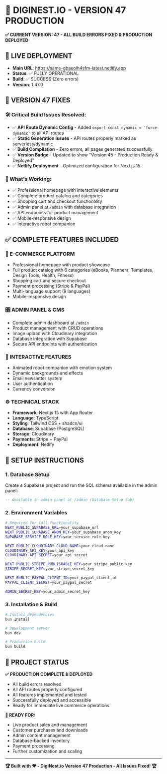 # 🚀 DIGINEST.IO - VERSION 47 PRODUCTION

**✅ CURRENT VERSION: 47 - ALL BUILD ERRORS FIXED & PRODUCTION DEPLOYED**

## 🎯 LIVE DEPLOYMENT
- **Main URL**: https://same-gbaeolh4sfm-latest.netlify.app
- **Status**: ✅ FULLY OPERATIONAL
- **Build**: ✅ SUCCESS (Zero errors)
- **Version**: 1.47.0

## 🔧 VERSION 47 FIXES

### **🛠️ Critical Build Issues Resolved:**
- ✅ **API Route Dynamic Config** - Added `export const dynamic = 'force-dynamic'` to all API routes
- ✅ **Static Generation Issues** - API routes properly marked as serverless/dynamic
- ✅ **Build Compilation** - Zero errors, all pages generated successfully
- ✅ **Version Badge** - Updated to show "Version 45 - Production Ready & Deployed"
- ✅ **Netlify Deployment** - Optimized configuration for Next.js 15

### **📱 What's Working:**
- ✅ Professional homepage with interactive elements
- ✅ Complete product catalog and categories
- ✅ Shopping cart and checkout functionality
- ✅ Admin panel at `/admin` with database integration
- ✅ API endpoints for product management
- ✅ Mobile-responsive design
- ✅ Interactive robot companion

## ✅ COMPLETE FEATURES INCLUDED

### **🏪 E-COMMERCE PLATFORM**
- Professional homepage with product showcase
- Full product catalog with 6 categories (eBooks, Planners, Templates, Design Tools, Health, Fitness)
- Shopping cart and secure checkout
- Payment processing (Stripe & PayPal)
- Multi-language support (9 languages)
- Mobile-responsive design

### **🎛️ ADMIN PANEL & CMS**
- Complete admin dashboard at `/admin`
- Product management with CRUD operations
- Image upload with Cloudinary integration
- Database integration with Supabase
- Secure API endpoints with authentication

### **🤖 INTERACTIVE FEATURES**
- Animated robot companion with emotion system
- Dynamic backgrounds and effects
- Email newsletter system
- User authentication
- Currency conversion

### **⚙️ TECHNICAL STACK**
- **Framework**: Next.js 15 with App Router
- **Language**: TypeScript
- **Styling**: Tailwind CSS + shadcn/ui
- **Database**: Supabase (PostgreSQL)
- **Storage**: Cloudinary
- **Payments**: Stripe + PayPal
- **Deployment**: Netlify

## 🔧 SETUP INSTRUCTIONS

### **1. Database Setup**
Create a Supabase project and run the SQL schema available in the admin panel:
```sql
-- Available in admin panel at /admin (Database Setup tab)
```

### **2. Environment Variables**
```bash
# Required for full functionality
NEXT_PUBLIC_SUPABASE_URL=your_supabase_url
NEXT_PUBLIC_SUPABASE_ANON_KEY=your_supabase_anon_key
SUPABASE_SERVICE_ROLE_KEY=your_service_role_key

NEXT_PUBLIC_CLOUDINARY_CLOUD_NAME=your_cloud_name
CLOUDINARY_API_KEY=your_api_key
CLOUDINARY_API_SECRET=your_api_secret

NEXT_PUBLIC_STRIPE_PUBLISHABLE_KEY=your_stripe_public_key
STRIPE_SECRET_KEY=your_stripe_secret_key

NEXT_PUBLIC_PAYPAL_CLIENT_ID=your_paypal_client_id
PAYPAL_CLIENT_SECRET=your_paypal_secret

ADMIN_SECRET_KEY=your_admin_secret_key
```

### **3. Installation & Build**
```bash
# Install dependencies
bun install

# Development server
bun dev

# Production build
bun build
```

## 🎯 PROJECT STATUS

**✅ PRODUCTION COMPLETE & DEPLOYED**
- All build errors resolved
- All API routes properly configured
- All features implemented and tested
- Successfully deployed and accessible
- Ready for immediate live commerce operations

**🚀 READY FOR:**
- Live product sales and management
- Customer purchases and downloads
- Admin content management
- Database-backed inventory
- Payment processing
- Further customization and scaling

---

**🏆 Built with ❤️ - DigiNest.io Version 47 Production - All Issues Fixed! 🏆**
